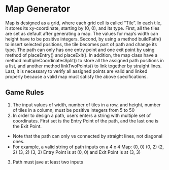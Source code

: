 # Map Generator

Map is designed as a grid, where each grid cell is called “Tile”. In each tile, it stores its xy-coordinate, starting by (0, 0), and its type.
First, all the tiles are set as default after generating a map. The values for map’s width can height have to be positive integers. Second, by using a method buildPath() to insert selected positions, the tile becomes part of path and change its type. The path can only has one entry point and one exit point by using method of placeEntry() and placeExit(). In addition, the map class have a method multipleCoordinatesSplit() to store all the assigned path positions in a list, and another method linkTwoPoints() to link together by straight lines. Last, it is necessary to verify all assigned points are valid and linked properly because a valid map must satisfy the above specifications.

## Game Rules
1. The input values of width, number of tiles in a row, and height, number of tiles in a column, must be positive integers from 5 to 50
2. In order to design a path, users enters a string with multiple set of coordinates. First set is the Entry Point of the path, and the last one is the Exit Point.
- Note that the path can only ve connected by straight lines, not diagonal ones.
- For example, a valid string of path inputs on a 4 x 4 Map: (0, 0) (0, 2) (2, 2) (3, 2) (3, 3)
  Entry Point is at (0, 0) and Exit Point is at (3, 3)
3. Path must jave at least two inputs
